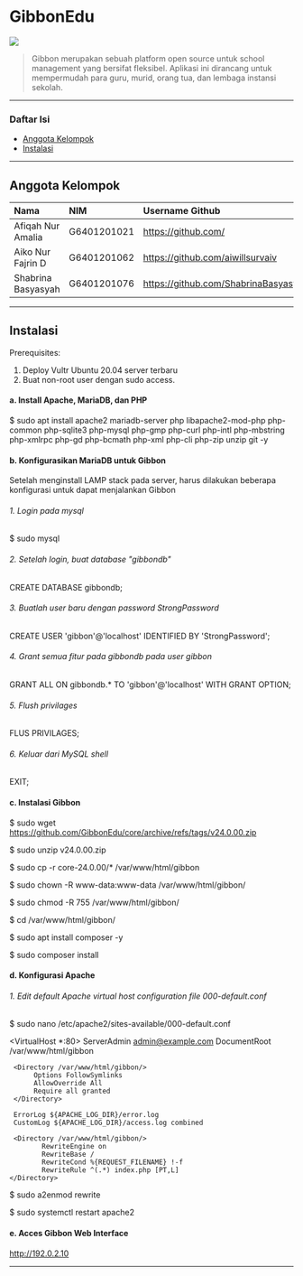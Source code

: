 # GibbonEdu

![](https://github.com/aiwillsurvaiv/First-Project/blob/main/gibbon-logo-flat.png)

> Gibbon merupakan sebuah platform open source untuk school management yang bersifat fleksibel. Aplikasi ini dirancang untuk mempermudah para guru, murid, orang tua, dan lembaga instansi sekolah.

---

### Daftar Isi
- [Anggota Kelompok](#anggota-kelompok)
- [Instalasi](#instalasi)

---

## Anggota Kelompok

| Nama                  | NIM           | Username Github                      |
| :-------------------- | :------------ | :----------------------------------- |
| Afiqah Nur Amalia     | G6401201021   | https://github.com/                  |
| Aiko Nur Fajrin D     | G6401201062   | https://github.com/aiwillsurvaiv     |
| Shabrina Basyasyah    | G6401201076   | https://github.com/ShabrinaBasyasyah |

---

## Instalasi
Prerequisites:
  1. Deploy Vultr Ubuntu 20.04 server terbaru
  2. Buat non-root user dengan sudo access.
  
#### a. Install Apache, MariaDB, dan PHP

$ sudo apt install apache2 mariadb-server php libapache2-mod-php php-common php-sqlite3 php-mysql php-gmp php-curl php-intl php-mbstring php-xmlrpc php-gd php-bcmath php-xml php-cli php-zip unzip git -y

#### b. Konfigurasikan MariaDB untuk Gibbon
Setelah menginstall LAMP stack pada server, harus dilakukan beberapa konfigurasi untuk dapat menjalankan Gibbon

###### 1. Login pada mysql

$ sudo mysql

###### 2. Setelah login, buat database "gibbondb"

CREATE DATABASE gibbondb;
  
###### 3. Buatlah user baru dengan password StrongPassword

CREATE USER 'gibbon'@'localhost' IDENTIFIED BY 'StrongPassword';
 
###### 4. Grant semua fitur pada gibbondb pada user gibbon

GRANT ALL ON gibbondb.* TO 'gibbon'@'localhost' WITH GRANT OPTION;

###### 5. Flush privilages 

FLUS PRIVILAGES;

###### 6. Keluar dari MySQL shell

EXIT;

#### c. Instalasi Gibbon

$ sudo wget https://github.com/GibbonEdu/core/archive/refs/tags/v24.0.00.zip

$ sudo unzip v24.0.00.zip

$ sudo cp -r core-24.0.00/* /var/www/html/gibbon

$ sudo chown -R www-data:www-data /var/www/html/gibbon/

$ sudo chmod -R 755 /var/www/html/gibbon/

$ cd /var/www/html/gibbon/

$ sudo apt install composer -y

$ sudo composer install

#### d. Konfigurasi Apache
###### 1. Edit default Apache virtual host configuration file 000-default.conf

$ sudo nano /etc/apache2/sites-available/000-default.conf

<VirtualHost *:80>
    ServerAdmin admin@example.com
    DocumentRoot /var/www/html/gibbon

     <Directory /var/www/html/gibbon/>
          Options FollowSymlinks
          AllowOverride All
          Require all granted
     </Directory>

     ErrorLog ${APACHE_LOG_DIR}/error.log
     CustomLog ${APACHE_LOG_DIR}/access.log combined

     <Directory /var/www/html/gibbon/>
            RewriteEngine on
            RewriteBase /
            RewriteCond %{REQUEST_FILENAME} !-f
            RewriteRule ^(.*) index.php [PT,L]
    </Directory>
</VirtualHost>

$ sudo a2enmod rewrite

$ sudo systemctl restart apache2

#### e. Acces Gibbon Web Interface

http://192.0.2.10

---
